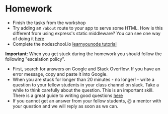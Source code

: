 # Homework

* Finish the tasks from the workshop
* Try adding an `/about` route to your app to serve some HTML. How is this
  different from using express's static middleware? You can see one way of doing
  it [here](http://stackoverflow.com/questions/4529586/render-basic-html-view)
* Complete the nodeschool.io
  [learnyounode tutorial](https://github.com/workshopper/learnyounode)

**Important:** When you get stuck during the homework you should follow the
following "escalation policy".

* First, search for answers on Google and Stack Overflow. If you have an error
  message, copy and paste it into Google.
* When you are stuck for longer than 20 minutes - no longer! - write a question
  to your fellow students in your class channel on slack. Take a while to think
  carefully about the question. This is an important skill. There is a great
  guide to writing good questions
  [here](http://stackoverflow.com/help/how-to-ask)
* If you cannot get an answer from your fellow students, @ a mentor with your
  question and we will reply as soon as we can.
